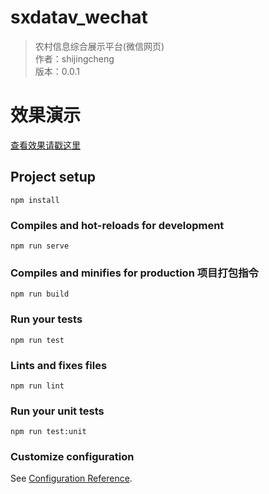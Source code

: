 # sxdatav_wechat

> 农村信息综合展示平台(微信网页)   
> 作者：shijingcheng   
> 版本：0.0.1   

# 效果演示
[查看效果请戳这里](http://110.53.162.164:1080/sxwechat/)

## Project setup
```
npm install
```

### Compiles and hot-reloads for development
```
npm run serve
```

### Compiles and minifies for production 项目打包指令
```
npm run build
```

### Run your tests
```
npm run test
```

### Lints and fixes files
```
npm run lint
```

### Run your unit tests
```
npm run test:unit
```

### Customize configuration
See [Configuration Reference](https://cli.vuejs.org/config/).
